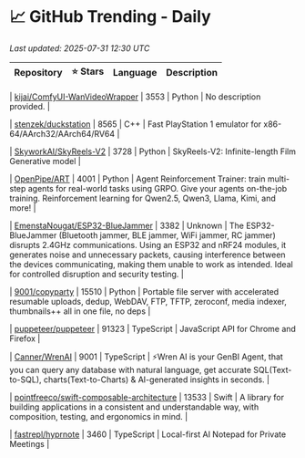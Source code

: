 # 📈 GitHub Trending - Daily

_Last updated: 2025-07-31 12:30 UTC_

| Repository | ⭐ Stars | Language | Description |
|------------|--------:|----------|-------------|

| [kijai/ComfyUI-WanVideoWrapper](https://github.com/kijai/ComfyUI-WanVideoWrapper) | 3553 | Python | No description provided. |

| [stenzek/duckstation](https://github.com/stenzek/duckstation) | 8565 | C++ | Fast PlayStation 1 emulator for x86-64/AArch32/AArch64/RV64 |

| [SkyworkAI/SkyReels-V2](https://github.com/SkyworkAI/SkyReels-V2) | 3728 | Python | SkyReels-V2: Infinite-length Film Generative model |

| [OpenPipe/ART](https://github.com/OpenPipe/ART) | 4001 | Python | Agent Reinforcement Trainer: train multi-step agents for real-world tasks using GRPO. Give your agents on-the-job training. Reinforcement learning for Qwen2.5, Qwen3, Llama, Kimi, and more! |

| [EmenstaNougat/ESP32-BlueJammer](https://github.com/EmenstaNougat/ESP32-BlueJammer) | 3382 | Unknown | The ESP32-BlueJammer (Bluetooth jammer, BLE jammer, WiFi jammer, RC jammer) disrupts 2.4GHz communications. Using an ESP32 and nRF24 modules, it generates noise and unnecessary packets, causing interference between the devices communicating, making them unable to work as intended. Ideal for controlled disruption and security testing. |

| [9001/copyparty](https://github.com/9001/copyparty) | 15510 | Python | Portable file server with accelerated resumable uploads, dedup, WebDAV, FTP, TFTP, zeroconf, media indexer, thumbnails++ all in one file, no deps |

| [puppeteer/puppeteer](https://github.com/puppeteer/puppeteer) | 91323 | TypeScript | JavaScript API for Chrome and Firefox |

| [Canner/WrenAI](https://github.com/Canner/WrenAI) | 9001 | TypeScript | ⚡️Wren AI is your GenBI Agent, that you can query any database with natural language, get accurate SQL(Text-to-SQL), charts(Text-to-Charts) & AI-generated insights in seconds. |

| [pointfreeco/swift-composable-architecture](https://github.com/pointfreeco/swift-composable-architecture) | 13533 | Swift | A library for building applications in a consistent and understandable way, with composition, testing, and ergonomics in mind. |

| [fastrepl/hyprnote](https://github.com/fastrepl/hyprnote) | 3460 | TypeScript | Local-first AI Notepad for Private Meetings |
